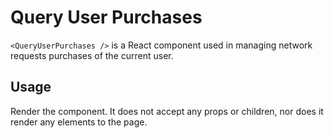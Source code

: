 # Query User Purchases

`<QueryUserPurchases />` is a React component used in managing network requests purchases of the current user.

## Usage

Render the component. It does not accept any props or children, nor does it render any elements to the page.
